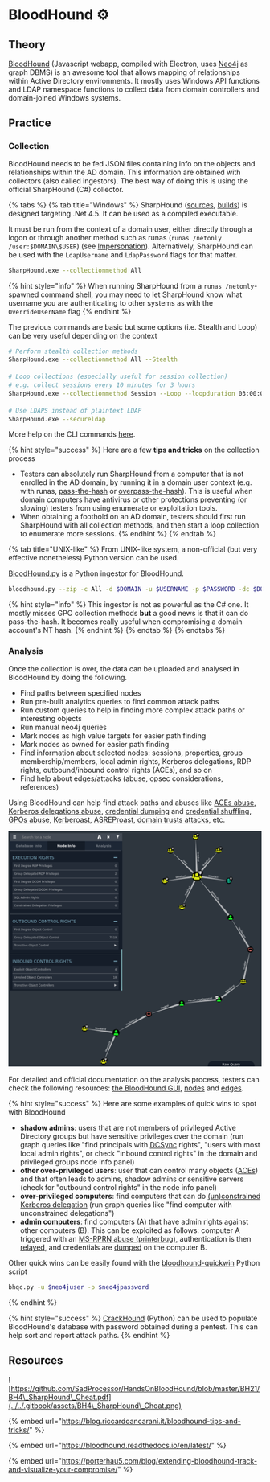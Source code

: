 # BloodHound ⚙️

## Theory

[BloodHound](https://github.com/BloodHoundAD/BloodHound) (Javascript webapp, compiled with Electron, uses [Neo4j](https://neo4j.com/) as graph DBMS) is an awesome tool that allows mapping of relationships within Active Directory environments. It mostly uses Windows API functions and LDAP namespace functions to collect data from domain controllers and domain-joined Windows systems.

## Practice

### Collection

BloodHound needs to be fed JSON files containing info on the objects and relationships within the AD domain. This information are obtained with collectors (also called ingestors). The best way of doing this is using the official SharpHound (C#) collector.

{% tabs %}
{% tab title="Windows" %}
SharpHound ([sources](https://github.com/BloodHoundAD/SharpHound), [builds](https://github.com/BloodHoundAD/BloodHound/tree/master/Collectors)) is designed targeting .Net 4.5. It can be used as a compiled executable.

It must be run from the context of a domain user, either directly through a logon or through another method such as runas (`runas /netonly /user:$DOMAIN\$USER`) (see [Impersonation](../movement/credentials/impersonation.md)). Alternatively, SharpHound can be used with the `LdapUsername` and `LdapPassword` flags for that matter.

```bash
SharpHound.exe --collectionmethod All
```

{% hint style="info" %}
When running SharpHound from a `runas /netonly`-spawned command shell, you may need to let SharpHound know what username you are authenticating to other systems as with the `OverrideUserName` flag
{% endhint %}

The previous commands are basic but some options (i.e. Stealth and Loop) can be very useful depending on the context

```bash
# Perform stealth collection methods
SharpHound.exe --collectionmethod All --Stealth

# Loop collections (especially useful for session collection)
# e.g. collect sessions every 10 minutes for 3 hours
SharpHound.exe --collectionmethod Session --Loop --loopduration 03:00:00 --loopinterval 00:10:00

# Use LDAPS instead of plaintext LDAP
SharpHound.exe --secureldap
```

More help on the CLI commands [here](https://github.com/BloodHoundAD/SharpHound#cli).

{% hint style="success" %}
Here are a few **tips and tricks** on the collection process

* Testers can absolutely run SharpHound from a computer that is not enrolled in the AD domain, by running it in a domain user context (e.g. with runas, [pass-the-hash](../movement/ntlm/pth.md) or [overpass-the-hash](../movement/kerberos/ptk.md)). This is useful when domain computers have antivirus or other protections preventing (or slowing) testers from using enumerate or exploitation tools.
* When obtaining a foothold on an AD domain, testers should first run SharpHound with all collection methods, and then start a loop collection to enumerate more sessions.
{% endhint %}
{% endtab %}

{% tab title="UNIX-like" %}
From UNIX-like system, a non-official (but very effective nonetheless) Python version can be used.

[BloodHound.py](https://github.com/fox-it/BloodHound.py) is a Python ingestor for BloodHound.

```bash
bloodhound.py --zip -c All -d $DOMAIN -u $USERNAME -p $PASSWORD -dc $DOMAIN_CONTROLLER
```

{% hint style="info" %}
This ingestor is not as powerful as the C# one. It mostly misses GPO collection methods **but** a good news is that it can do pass-the-hash. It becomes really useful when compromising a domain account's NT hash.
{% endhint %}
{% endtab %}
{% endtabs %}

### Analysis

Once the collection is over, the data can be uploaded and analysed in BloodHound by doing the following.

* Find paths between specified nodes
* Run pre-built analytics queries to find common attack paths
* Run custom queries to help in finding more complex attack paths or interesting objects
* Run manual neo4j queries
* Mark nodes as high value targets for easier path finding
* Mark nodes as owned for easier path finding
* Find information about selected nodes: sessions, properties, group membership/members, local admin rights, Kerberos delegations, RDP rights, outbound/inbound control rights (ACEs), and so on
* Find help about edges/attacks (abuse, opsec considerations, references)

Using BloodHound can help find attack paths and abuses like [ACEs abuse](../movement/dacl/), [Kerberos delegations abuse](../movement/kerberos/delegations/), [credential dumping](../movement/credentials/dumping/) and [credential shuffling](../movement/credentials/credential-shuffling.md), [GPOs abuse](../movement/group-policies.md), [Kerberoast](../movement/kerberos/kerberoast.md), [ASREProast](../movement/kerberos/asreproast.md), [domain trusts attacks](../movement/domain-trusts.md), etc.

![](<../../.gitbook/assets/Screenshot from 2020-12-08 15-29-30.png>)

For detailed and official documentation on the analysis process, testers can check the following resources: [the BloodHound GUI](https://bloodhound.readthedocs.io/en/latest/data-analysis/bloodhound-gui.html), [nodes](https://bloodhound.readthedocs.io/en/latest/data-analysis/nodes.html) and [edges](https://bloodhound.readthedocs.io/en/latest/data-analysis/edges.html).

{% hint style="success" %}
Here are some examples of quick wins to spot with BloodHound

* **shadow admins**: users that are not members of privileged Active Directory groups but have sensitive privileges over the domain (run graph queries like "find principals with [DCSync](../movement/credentials/dumping/dcsync.md) rights", "users with most local admin rights", or check "inbound control rights" in the domain and privileged groups node info panel)
* **other over-privileged users**: user that can control many objects ([ACEs](../movement/dacl/)) and that often leads to admins, shadow admins or sensitive servers (check for "outbound control rights" in the node info panel)
* **over-privileged computers**: find computers that can do [(un)constrained Kerberos delegation](../movement/kerberos/delegations/) (run graph queries like "find computer with unconstrained delegations")
* **admin computers**: find computers (A) that have admin rights against other computers (B). This can be exploited as follows: computer A triggered with an [MS-RPRN abuse (printerbug),](../movement/mitm-and-coerced-authentications/ms-rprn.md) authentication is then [relayed](../movement/ntlm/relay.md), and credentials are [dumped](../movement/credentials/dumping/) on the computer B.

Other quick wins can be easily found with the [bloodhound-quickwin](https://github.com/kaluche/bloodhound-quickwin) Python script

```bash
bhqc.py -u $neo4juser -p $neo4jpassword
```
{% endhint %}

{% hint style="success" %}
[CrackHound](https://github.com/trustedsec/CrackHound) (Python) can be used to populate BloodHound's database with password obtained during a pentest. This can help sort and report attack paths.&#x20;
{% endhint %}

## Resources

![https://github.com/SadProcessor/HandsOnBloodHound/blob/master/BH21/BH4\_SharpHound\_Cheat.pdf](../../.gitbook/assets/BH4\_SharpHound\_Cheat.png)

{% embed url="https://blog.riccardoancarani.it/bloodhound-tips-and-tricks/" %}

{% embed url="https://bloodhound.readthedocs.io/en/latest/" %}

{% embed url="https://porterhau5.com/blog/extending-bloodhound-track-and-visualize-your-compromise/" %}

